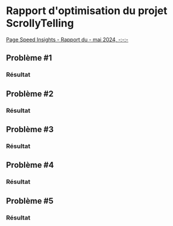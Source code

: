 # Rapport d'optimisation du projet ScrollyTelling
[Page Speed Insights - Rapport du - mai 2024, -:-:-]()

## Problème #1
###

###

### Résultat

## Problème #2
###

###

### Résultat

## Problème #3
###

###

### Résultat
## Problème #4
###

###

### Résultat

## Problème #5
###

###

### Résultat